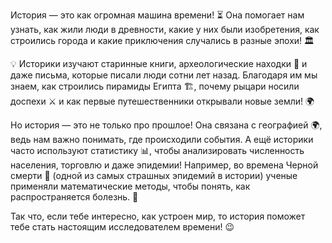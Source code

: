 История — это как огромная машина времени! ⏳ Она помогает нам узнать, как жили люди в древности, какие у них были изобретения, как строились города и какие приключения случались в разные эпохи! 🏛️

💡 Историки изучают старинные книги, археологические находки 🏺 и даже письма, которые писали люди сотни лет назад. Благодаря им мы знаем, как строились пирамиды Египта 🏗️, почему рыцари носили доспехи ⚔️ и как первые путешественники открывали новые земли! 🌍

Но история — это не только про прошлое! Она связана с географией 🌍, ведь нам важно понимать, где происходили события. А ещё историки часто используют статистику 📊, чтобы анализировать численность населения, торговлю и даже эпидемии! Например, во времена Черной смерти 🦠 (одной из самых страшных эпидемий в истории) ученые применяли математические методы, чтобы понять, как распространяется болезнь. 🔢

Так что, если тебе интересно, как устроен мир, то история поможет тебе стать настоящим исследователем времени! 😉
